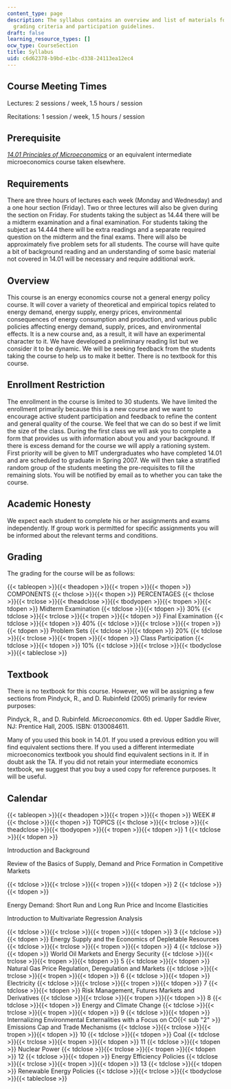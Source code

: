 ```yaml
---
content_type: page
description: The syllabus contains an overview and list of materials for the course,
  grading criteria and participation guidelines.
draft: false
learning_resource_types: []
ocw_type: CourseSection
title: Syllabus
uid: c6d62378-b9bd-e1bc-d338-24113ea12ec4
---
```

## Course Meeting Times

Lectures: 2 sessions / week, 1.5 hours / session

Recitations: 1 session / week, 1.5 hours / session

## Prerequisite

[_14.01 Principles of Microeconomics_](https://ocw.mit.edu/courses/economics/14-01-principles-of-microeconomics-fall-2018/) or an equivalent intermediate microeconomics course taken elsewhere.

## Requirements

There are three hours of lectures each week (Monday and Wednesday) and a one hour section (Friday). Two or three lectures will also be given during the section on Friday. For students taking the subject as 14.44 there will be a midterm examination and a final examination. For students taking the subject as 14.444 there will be extra readings and a separate required question on the midterm and the final exams. There will also be approximately five problem sets for all students. The course will have quite a bit of background reading and an understanding of some basic material not covered in 14.01 will be necessary and require additional work.

## Overview

This course is an energy economics course not a general energy policy course. It will cover a variety of theoretical and empirical topics related to energy demand, energy supply, energy prices, environmental consequences of energy consumption and production, and various public policies affecting energy demand, supply, prices, and environmental effects. It is a new course and, as a result, it will have an experimental character to it. We have developed a preliminary reading list but we consider it to be dynamic. We will be seeking feedback from the students taking the course to help us to make it better. There is no textbook for this course.

## Enrollment Restriction

The enrollment in the course is limited to 30 students. We have limited the enrollment primarily because this is a new course and we want to encourage active student participation and feedback to refine the content and general quality of the course. We feel that we can do so best if we limit the size of the class. During the first class we will ask you to complete a form that provides us with information about you and your background. If there is excess demand for the course we will apply a rationing system. First priority will be given to MIT undergraduates who have completed 14.01 and are scheduled to graduate in Spring 2007. We will then take a stratified random group of the students meeting the pre-requisites to fill the remaining slots. You will be notified by email as to whether you can take the course.

## Academic Honesty

We expect each student to complete his or her assignments and exams independently. If group work is permitted for specific assignments you will be informed about the relevant terms and conditions.

## Grading

The grading for the course will be as follows:

{{< tableopen >}}{{< theadopen >}}{{< tropen >}}{{< thopen >}}
COMPONENTS
{{< thclose >}}{{< thopen >}}
PERCENTAGES
{{< thclose >}}{{< trclose >}}{{< theadclose >}}{{< tbodyopen >}}{{< tropen >}}{{< tdopen >}}
Midterm Examination
{{< tdclose >}}{{< tdopen >}}
30%
{{< tdclose >}}{{< trclose >}}{{< tropen >}}{{< tdopen >}}
Final Examination
{{< tdclose >}}{{< tdopen >}}
40%
{{< tdclose >}}{{< trclose >}}{{< tropen >}}{{< tdopen >}}
Problem Sets
{{< tdclose >}}{{< tdopen >}}
20%
{{< tdclose >}}{{< trclose >}}{{< tropen >}}{{< tdopen >}}
Class Participation
{{< tdclose >}}{{< tdopen >}}
10%
{{< tdclose >}}{{< trclose >}}{{< tbodyclose >}}{{< tableclose >}}

## Textbook

There is no textbook for this course. However, we will be assigning a few sections from Pindyck, R., and D. Rubinfeld (2005) primarily for review purposes:

Pindyck, R., and D. Rubinfeld. _Microeconomics_. 6th ed. Upper Saddle River, NJ: Prentice Hall, 2005. ISBN: 0130084611.

Many of you used this book in 14.01. If you used a previous edition you will find equivalent sections there. If you used a different intermediate microeconomics textbook you should find equivalent sections in it. If in doubt ask the TA. If you did not retain your intermediate economics textbook, we suggest that you buy a used copy for reference purposes. It will be useful.

## Calendar

{{< tableopen >}}{{< theadopen >}}{{< tropen >}}{{< thopen >}}
WEEK #
{{< thclose >}}{{< thopen >}}
TOPICS
{{< thclose >}}{{< trclose >}}{{< theadclose >}}{{< tbodyopen >}}{{< tropen >}}{{< tdopen >}}
1
{{< tdclose >}}{{< tdopen >}}

Introduction and Background

Review of the Basics of Supply, Demand and Price Formation in Competitive Markets

{{< tdclose >}}{{< trclose >}}{{< tropen >}}{{< tdopen >}}
2
{{< tdclose >}}{{< tdopen >}}

Energy Demand: Short Run and Long Run Price and Income Elasticities

Introduction to Multivariate Regression Analysis

{{< tdclose >}}{{< trclose >}}{{< tropen >}}{{< tdopen >}}
3
{{< tdclose >}}{{< tdopen >}}
Energy Supply and the Economics of Depletable Resources
{{< tdclose >}}{{< trclose >}}{{< tropen >}}{{< tdopen >}}
4
{{< tdclose >}}{{< tdopen >}}
World Oil Markets and Energy Security
{{< tdclose >}}{{< trclose >}}{{< tropen >}}{{< tdopen >}}
5
{{< tdclose >}}{{< tdopen >}}
Natural Gas Price Regulation, Deregulation and Markets
{{< tdclose >}}{{< trclose >}}{{< tropen >}}{{< tdopen >}}
6
{{< tdclose >}}{{< tdopen >}}
Electricity
{{< tdclose >}}{{< trclose >}}{{< tropen >}}{{< tdopen >}}
7
{{< tdclose >}}{{< tdopen >}}
Risk Management, Futures Markets and Derivatives
{{< tdclose >}}{{< trclose >}}{{< tropen >}}{{< tdopen >}}
8
{{< tdclose >}}{{< tdopen >}}
Energy and Climate Change
{{< tdclose >}}{{< trclose >}}{{< tropen >}}{{< tdopen >}}
9
{{< tdclose >}}{{< tdopen >}}
Internalizing Environmental Externalities with a Focus on CO{{< sub "2" >}} Emissions Cap and Trade Mechanisms
{{< tdclose >}}{{< trclose >}}{{< tropen >}}{{< tdopen >}}
10
{{< tdclose >}}{{< tdopen >}}
Coal
{{< tdclose >}}{{< trclose >}}{{< tropen >}}{{< tdopen >}}
11
{{< tdclose >}}{{< tdopen >}}
Nuclear Power
{{< tdclose >}}{{< trclose >}}{{< tropen >}}{{< tdopen >}}
12
{{< tdclose >}}{{< tdopen >}}
Energy Efficiency Policies
{{< tdclose >}}{{< trclose >}}{{< tropen >}}{{< tdopen >}}
13
{{< tdclose >}}{{< tdopen >}}
Renewable Energy Policies
{{< tdclose >}}{{< trclose >}}{{< tbodyclose >}}{{< tableclose >}}